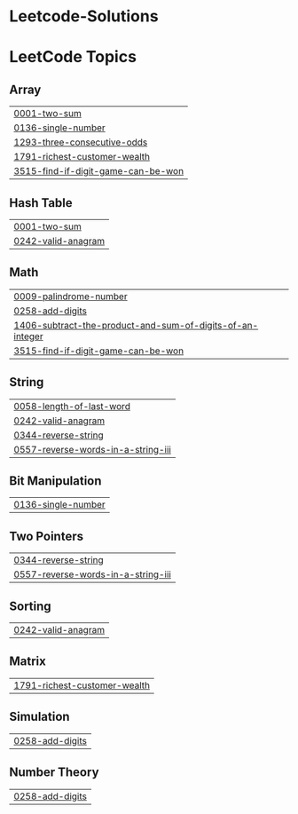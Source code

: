 # Leetcode-Solutions
<!---LeetCode Topics Start-->
# LeetCode Topics
## Array
|  |
| ------- |
| [0001-two-sum](https://github.com/savad-t/Leetcode-Solutions/tree/master/0001-two-sum) |
| [0136-single-number](https://github.com/savad-t/Leetcode-Solutions/tree/master/0136-single-number) |
| [1293-three-consecutive-odds](https://github.com/savad-t/Leetcode-Solutions/tree/master/1293-three-consecutive-odds) |
| [1791-richest-customer-wealth](https://github.com/savad-t/Leetcode-Solutions/tree/master/1791-richest-customer-wealth) |
| [3515-find-if-digit-game-can-be-won](https://github.com/savad-t/Leetcode-Solutions/tree/master/3515-find-if-digit-game-can-be-won) |
## Hash Table
|  |
| ------- |
| [0001-two-sum](https://github.com/savad-t/Leetcode-Solutions/tree/master/0001-two-sum) |
| [0242-valid-anagram](https://github.com/savad-t/Leetcode-Solutions/tree/master/0242-valid-anagram) |
## Math
|  |
| ------- |
| [0009-palindrome-number](https://github.com/savad-t/Leetcode-Solutions/tree/master/0009-palindrome-number) |
| [0258-add-digits](https://github.com/savad-t/Leetcode-Solutions/tree/master/0258-add-digits) |
| [1406-subtract-the-product-and-sum-of-digits-of-an-integer](https://github.com/savad-t/Leetcode-Solutions/tree/master/1406-subtract-the-product-and-sum-of-digits-of-an-integer) |
| [3515-find-if-digit-game-can-be-won](https://github.com/savad-t/Leetcode-Solutions/tree/master/3515-find-if-digit-game-can-be-won) |
## String
|  |
| ------- |
| [0058-length-of-last-word](https://github.com/savad-t/Leetcode-Solutions/tree/master/0058-length-of-last-word) |
| [0242-valid-anagram](https://github.com/savad-t/Leetcode-Solutions/tree/master/0242-valid-anagram) |
| [0344-reverse-string](https://github.com/savad-t/Leetcode-Solutions/tree/master/0344-reverse-string) |
| [0557-reverse-words-in-a-string-iii](https://github.com/savad-t/Leetcode-Solutions/tree/master/0557-reverse-words-in-a-string-iii) |
## Bit Manipulation
|  |
| ------- |
| [0136-single-number](https://github.com/savad-t/Leetcode-Solutions/tree/master/0136-single-number) |
## Two Pointers
|  |
| ------- |
| [0344-reverse-string](https://github.com/savad-t/Leetcode-Solutions/tree/master/0344-reverse-string) |
| [0557-reverse-words-in-a-string-iii](https://github.com/savad-t/Leetcode-Solutions/tree/master/0557-reverse-words-in-a-string-iii) |
## Sorting
|  |
| ------- |
| [0242-valid-anagram](https://github.com/savad-t/Leetcode-Solutions/tree/master/0242-valid-anagram) |
## Matrix
|  |
| ------- |
| [1791-richest-customer-wealth](https://github.com/savad-t/Leetcode-Solutions/tree/master/1791-richest-customer-wealth) |
## Simulation
|  |
| ------- |
| [0258-add-digits](https://github.com/savad-t/Leetcode-Solutions/tree/master/0258-add-digits) |
## Number Theory
|  |
| ------- |
| [0258-add-digits](https://github.com/savad-t/Leetcode-Solutions/tree/master/0258-add-digits) |
<!---LeetCode Topics End-->